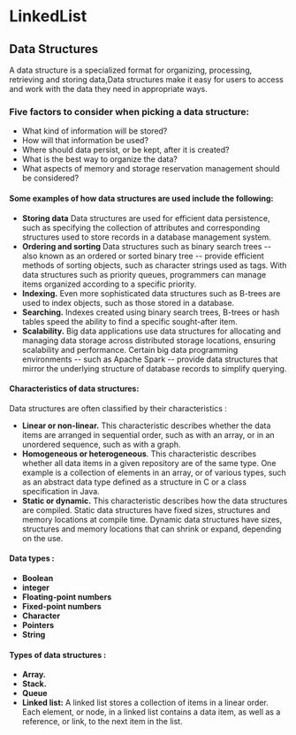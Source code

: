 # LinkedList

## Data Structures

A data structure is a specialized format for organizing, processing, retrieving and storing data,Data structures make it easy for users to access and work with the data they need in appropriate ways.

### Five factors to consider when picking a data structure:

- What kind of information will be stored?
- How will that information be used?
- Where should data persist, or be kept, after it is created?
- What is the best way to organize the data?
- What aspects of memory and storage reservation management should be considered?


#### Some examples of how data structures are used include the following:

- **Storing data** Data structures are used for efficient data persistence, such as specifying the collection of attributes and corresponding structures used to store records in a database management system.
- **Ordering and sorting** Data structures such as binary search trees -- also known as an ordered or sorted binary tree -- provide efficient methods of sorting objects, such as character strings used as tags. With data structures such as priority queues, programmers can manage items organized according to a specific priority.
- **Indexing.** Even more sophisticated data structures such as B-trees are used to index objects, such as those stored in a database.
- **Searching.** Indexes created using binary search trees, B-trees or hash tables speed the ability to find a specific sought-after item.
- **Scalability.** Big data applications use data structures for allocating and managing data storage across distributed storage locations, ensuring scalability and performance. Certain big data programming environments -- such as Apache Spark -- provide data structures that mirror the underlying structure of database records to simplify querying.

#### Characteristics of data structures:

Data structures are often classified by their characteristics :

- **Linear or non-linear.** This characteristic describes whether the data items are arranged in sequential order, such as with an array, or in an unordered sequence, such as with a graph.
- **Homogeneous or heterogeneous**. This characteristic describes whether all data items in a given repository are of the same type. One example is a collection of elements in an array, or of various types, such as an abstract data type defined as a structure in C or a class specification in Java.
- **Static or dynamic.** This characteristic describes how the data structures are compiled. Static data structures have fixed sizes, structures and memory locations at compile time. Dynamic data structures have sizes, structures and memory locations that can shrink or expand, depending on the use.


#### Data types :

- **Boolean**
- **integer**
- **Floating-point numbers**
- **Fixed-point numbers**
- **Character**
- **Pointers**
- **String**


#### Types of data structures :

- **Array.**
- **Stack.**
- **Queue**
- **Linked list:** A linked list stores a collection of items in a linear order. Each element, or node, in a linked list contains a data item, as well as a reference, or link, to the next item in the list.
